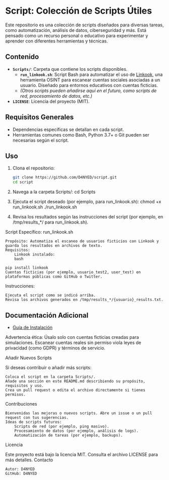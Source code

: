 # Script: Colección de Scripts Útiles

Este repositorio es una colección de scripts diseñados para diversas tareas, como automatización, análisis de datos, ciberseguridad y más. Está pensado como un recurso personal o educativo para experimentar y aprender con diferentes herramientas y técnicas.

## Contenido
- **`Scripts/`**: Carpeta que contiene los scripts disponibles.
  - **`run_linkook.sh`**: Script Bash para automatizar el uso de [Linkook](https://github.com/JackJuly/linkook), una herramienta OSINT para escanear cuentas sociales asociadas a un usuario. Diseñado para entornos educativos con cuentas ficticias.
  - *(Otros scripts pueden añadirse aquí en el futuro, como scripts de red, procesamiento de datos, etc.)*
- **`LICENSE`**: Licencia del proyecto (MIT).

## Requisitos Generales
- Dependencias específicas se detallan en cada script.
- Herramientas comunes como Bash, Python 3.7+ o Git pueden ser necesarias según el script.

## Uso
1. Clona el repositorio:
   ```bash
   git clone https://github.com/D4NYED/script.git
   cd script

2. Navega a la carpeta Scripts/:
   cd Scripts
   
3. Ejecuta el script deseado (por ejemplo, para run_linkook.sh):
chmod +x run_linkook.sh
./run_linkook.sh

4. Revisa los resultados según las instrucciones del script (por ejemplo, en /tmp/results_*/ para run_linkook.sh).

Script Específico: run_linkook.sh

    Propósito: Automatiza el escaneo de usuarios ficticios con Linkook y guarda los resultados en archivos de texto.
    Requisitos:
        Linkook instalado:
        bash

    pip install linkook
    Cuentas ficticias (por ejemplo, usuario_test2, user_test) en plataformas públicas como GitHub o Twitter.

Instrucciones:

    Ejecuta el script como se indicó arriba.
    Revisa los archivos generados en /tmp/results_*/{usuario}_results.txt.

## Documentación Adicional
- [Guía de Instalación](docs/installation.md)

Advertencia ética: Úsalo solo con cuentas ficticias creadas para simulaciones. Escanear cuentas reales sin permiso viola leyes de privacidad (como GDPR) y términos de servicio.

Añadir Nuevos Scripts

Si deseas contribuir o añadir más scripts:

    Coloca el script en la carpeta Scripts/.
    Añade una sección en este README.md describiendo su propósito, requisitos y uso.
    Crea un pull request o edita el archivo directamente si tienes permisos.

Contribuciones

    Bienvenidas las mejoras o nuevos scripts. Abre un issue o un pull request con tus sugerencias.
    Ideas de scripts futuros:
        Scripts de red (por ejemplo, ping masivo).
        Procesamiento de datos (por ejemplo, análisis de logs).
        Automatización de tareas (por ejemplo, backups).

Licencia

Este proyecto está bajo la licencia MIT. Consulta el archivo LICENSE para más detalles.
Contacto

    Autor: D4NYED
    GitHub: D4NYED
